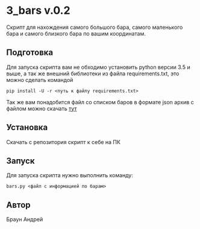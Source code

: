 # 3_bars v.0.2

Скрипт для нахождения самого большого бара, самого маленького бара и самого близкого бара по вашим координатам.

## Подготовка

Для запуска скрипта вам не обходимо установить python версии 3.5 и выше, а так же внешний библиотеки из файла requirements.txt, это можно сделать командой

```
pip install -U -r <путь к файлу requirements.txt>
```

Так же вам понадобится файл со списком баров в формате json архив с файлом можно скачать [тут](http://data.mos.ru/opendata/export/1796/json/2/1)

## Установка

Скачать с репозитория скрипт к себе на ПК
## Запуск

Для запуска скрипта нужно выполнить команду:

```
bars.py <файл с информацией по барам>
```

## Автор 

Браун Андрей
